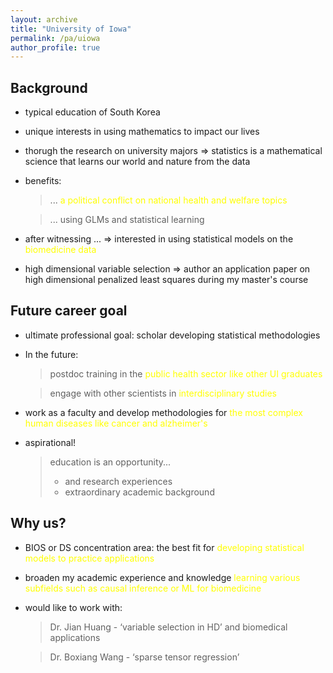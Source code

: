```yaml
---
layout: archive
title: "University of Iowa"
permalink: /pa/uiowa
author_profile: true
---
```


## Background
* typical education of South Korea 
* unique interests in using mathematics to impact our lives
* thorugh the research on university majors => statistics is a mathematical science that learns our world and nature from the data
* benefits: 
  > ... <span style="color:yellow">a political conflict on national health and welfare topics

  > ... using GLMs and statistical learning
* after witnessing ... => interested in using statistical models on the <span style="color:yellow">biomedicine data 
* high dimensional variable selection => author an application paper on high dimensional penalized least squares during my master's course

## Future career goal

* ultimate professional goal: scholar developing statistical methodologies
* In the future: 
  > postdoc training in the <span style="color:yellow">public health sector like other UI graduates

  > engage with other scientists in <span style="color:yellow">interdisciplinary studies 
* work as a faculty and develop methodologies for <span style="color:yellow">the most complex human diseases like cancer and alzheimer's
* aspirational!
  > education is an opportunity...
  > *  and research experiences
  > * extraordinary academic background

## Why us?

* BIOS or DS concentration area: the best fit for <span style="color:yellow">developing statistical models to practice applications 
* broaden my academic experience and knowledge <span style="color:yellow">learning various subfields such as causal inference or ML for biomedicine
* would like to work with:
  > Dr. Jian Huang - ‘variable selection in HD’ and biomedical applications

  > Dr. Boxiang Wang - ‘sparse tensor regression’
